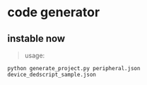# code generator
## instable now

> usage: 
~~~
python generate_project.py peripheral.json device_dedscript_sample.json 
~~~